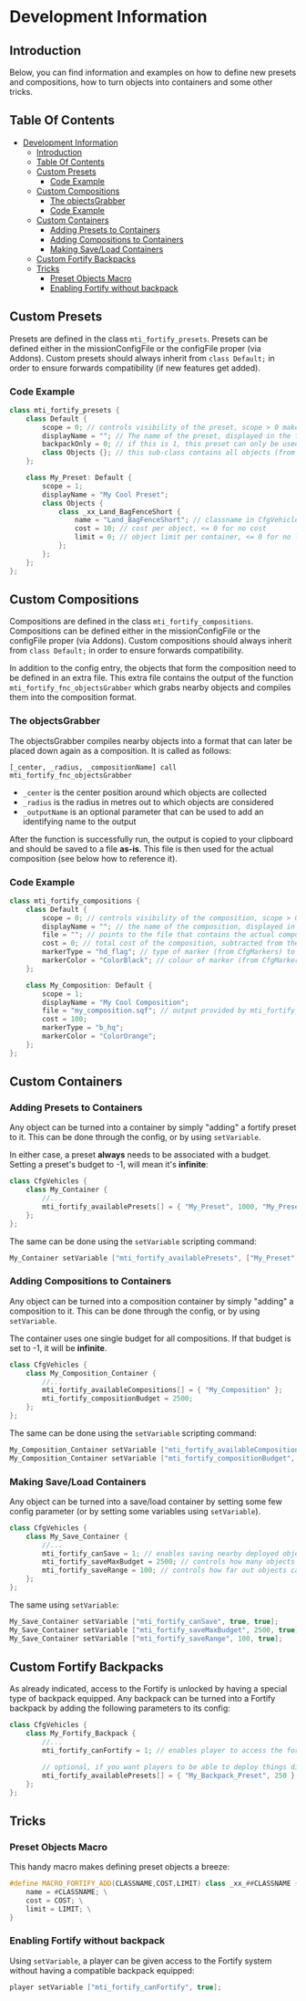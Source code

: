 # Development Information
## Introduction

Below, you can find information and examples on how to define new presets and compositions, how to turn objects into containers and some other tricks.

## Table Of Contents
- [Development Information](#development-information)
  - [Introduction](#introduction)
  - [Table Of Contents](#table-of-contents)
  - [Custom Presets](#custom-presets)
    - [Code Example](#code-example)
  - [Custom Compositions](#custom-compositions)
    - [The objectsGrabber](#the-objectsgrabber)
    - [Code Example](#code-example-1)
  - [Custom Containers](#custom-containers)
    - [Adding Presets to Containers](#adding-presets-to-containers)
    - [Adding Compositions to Containers](#adding-compositions-to-containers)
    - [Making Save/Load Containers](#making-saveload-containers)
  - [Custom Fortify Backpacks](#custom-fortify-backpacks)
  - [Tricks](#tricks)
    - [Preset Objects Macro](#preset-objects-macro)
    - [Enabling Fortify without backpack](#enabling-fortify-without-backpack)

## Custom Presets
Presets are defined in the class `mti_fortify_presets`. Presets can be defined either in the missionConfigFile or the configFile proper (via Addons). Custom presets should always inherit from `class Default;` in order to ensure forwards compatibility (if new features get added).

### Code Example
```cpp
class mti_fortify_presets {
    class Default {
        scope = 0; // controls visibility of the preset, scope > 0 makes it visible
        displayName = ""; // The name of the preset, displayed in the fortify interaction menu
        backpackOnly = 0; // if this is 1, this preset can only be used with backpacks
        class Objects {}; // this sub-class contains all objects (from CfgVehicles) that are available in this preset
    };

    class My_Preset: Default {
        scope = 1;
        displayName = "My Cool Preset";
        class Objects {
            class _xx_Land_BagFenceShort {
                name = "Land_BagFenceShort"; // classname in CfgVehicles
                cost = 10; // cost per object, <= 0 for no cost
                limit = 0; // object limit per container, <= 0 for no limit
            };
        };
    };
};
```

## Custom Compositions
Compositions are defined in the class `mti_fortify_compositions`. Compositions can be defined either in the missionConfigFile or the configFile proper (via Addons). Custom compositions should always inherit from `class Default;` in order to ensure forwards compatibility.

In addition to the config entry, the objects that form the composition need to be defined in an extra file. This extra file contains the output of the function `mti_fortify_fnc_objectsGrabber` which grabs nearby objects and compiles them into the composition format.

### The objectsGrabber
The objectsGrabber compiles nearby objects into a format that can later be placed down again as a composition. It is called as follows:

```
[_center, _radius, _compositionName] call mti_fortify_fnc_objectsGrabber
```

* `_center` is the center position around which objects are collected
* `_radius` is the radius in metres out to which objects are considered
* `_outputName` is an optional parameter that can be used to add an identifying name to the output

After the function is successfully run, the output is copied to your clipboard and should be saved to a file **as-is**. This file is then used for the actual composition (see below how to reference it).

### Code Example

```cpp
class mti_fortify_compositions {
    class Default {
        scope = 0; // controls visibility of the composition, scope > 0 makes it visible
        displayName = ""; // the name of the composition, displayed in the fortify interaction menu
        file = ""; // points to the file that contains the actual composition data (in objectsGrabber format)
        cost = 0; // total cost of the composition, subtracted from the container's max composition budget
        markerType = "hd_flag"; // type of marker (from CfgMarkers) to use for this composition [see: https://community.bistudio.com/wiki/Arma_3:_CfgMarkers]
        markerColor = "ColorBlack"; // colour of marker (from CfgMarkerColors) to use for this composition [see: https://community.bistudio.com/wiki/Arma_3:_CfgMarkerColors]
    };

    class My_Composition: Default {
        scope = 1;
        displayName = "My Cool Composition";
        file = "my_composition.sqf"; // output provided by mti_fortify_fnc_objectsGrabber
        cost = 100;
        markerType = "b_hq";
        markerColor = "ColorOrange";
    };
};
```

## Custom Containers
### Adding Presets to Containers
Any object can be turned into a container by simply "adding" a fortify preset to it. This can be done through the config, or by using `setVariable`.

In either case, a preset **always** needs to be associated with a budget. Setting a preset's budget to -1, will mean it's **infinite**:

```cpp
class CfgVehicles {
    class My_Container {
        //...
        mti_fortify_availablePresets[] = { "My_Preset", 1000, "My_Preset_2", -1 }; // presets in format: <class name>, <total budget>
    };
};
```

The same can be done using the `setVariable` scripting command:

```cpp
My_Container setVariable ["mti_fortify_availablePresets", ["My_Preset", 1000, "My_Preset_2", -1], true];
```

### Adding Compositions to Containers
Any object can be turned into a composition container by simply "adding" a composition to it. This can be done through the config, or by using `setVariable`.

The container uses one single budget for all compositions. If that budget is set to -1, it will be **infinite**.

```cpp
class CfgVehicles {
    class My_Composition_Container {
        //...
        mti_fortify_availableCompositions[] = { "My_Composition" };
        mti_fortify_compositionBudget = 2500;
    };
};
```

The same can be done using the `setVariable` scripting command:

```cpp
My_Composition_Container setVariable ["mti_fortify_availableCompositions", ["My_Composition"], true];
My_Composition_Container setVariable ["mti_fortify_compositionBudget", 2500, true];
```

### Making Save/Load Containers
Any object can be turned into a save/load container by setting some few config parameter (or by setting some variables using `setVariable`).

```cpp
class CfgVehicles {
    class My_Save_Container {
        //...
        mti_fortify_canSave = 1; // enables saving nearby deployed objects into a composition, required
        mti_fortify_saveMaxBudget = 2500; // controls how many objects (based on cost) the container can save, optional
        mti_fortify_saveRange = 100; // controls how far out objects can be in order for them to get saved, optional
    };
};
```

The same using `setVariable`:

```cpp
My_Save_Container setVariable ["mti_fortify_canSave", true, true];
My_Save_Container setVariable ["mti_fortify_saveMaxBudget", 2500, true];
My_Save_Container setVariable ["mti_fortify_saveRange", 100, true];
```

## Custom Fortify Backpacks
As already indicated, access to the Fortify is unlocked by having a special type of backpack equipped. Any backpack can be turned into a Fortify backpack by adding the following parameters to its config:

```cpp
class CfgVehicles {
    class My_Fortify_Backpack {
        //...
        mti_fortify_canFortify = 1; // enables player to access the fortify menu

        // optional, if you want players to be able to deploy things directly from backpack without container:
        mti_fortify_availablePresets[] = { "My_Backpack_Preset", 250 }; // presets in format: <class name>, <total budget>
    };
};
```

## Tricks
### Preset Objects Macro

This handy macro makes defining preset objects a breeze:
```cpp
#define MACRO_FORTIFY_ADD(CLASSNAME,COST,LIMIT) class _xx_##CLASSNAME { \
    name = #CLASSNAME; \
    cost = COST; \
    limit = LIMIT; \
}
```

### Enabling Fortify without backpack
Using `setVariable`, a player can be given access to the Fortify system without having a compatible backpack equipped:

```cpp
player setVariable ["mti_fortify_canFortify", true];
```
